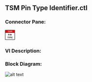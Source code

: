 ## **TSM Pin Type Identifier.ctl**
### Connector Pane:
![alt text](/docs/images/Instrument%20Control/TSM%20Pin%20Abstraction/TSM%20Pin%20Type%20Identifier.ctlc.png "TSM Pin Type Identifier.ctl connector pane")

### VI Description:


### Block Diagram:
![alt text](/docs/images/Instrument%20Control/TSM%20Pin%20Abstraction/TSM%20Pin%20Type%20Identifier.ctld.png "TSM Pin Type Identifier.ctl block diagram")
